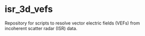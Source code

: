 # isr_3d_vefs
Repository for scripts to resolve vector electric fields (VEFs) from incoherent scatter radar (ISR) data.
